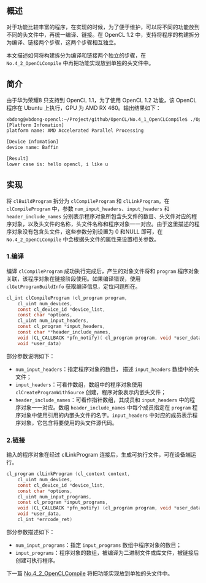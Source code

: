 ## 概述
对于功能比较丰富的程序，在实现的时候，为了便于维护，可以将不同的功能放到不同的头文件中，再统一编译、链接。在 OpenCL 1.2 中，支持将程序的构建拆分为编译、链接两个步骤，这两个步骤相互独立。

本文描述如何将构建拆分为编译和链接两个独立的步骤，在 `No.4_2_OpenCLCompile` 中再把功能实现放到单独的头文件中。

## 简介
由于华为荣耀8 只支持到 OpenCL 1.1，为了使用 OpenCL 1.2 功能，该 OpenCL 程序在 Ubuntu 上执行，GPU 为 AMD RX 460。输出结果如下：

```bash
xbdong@xbdong-opencl:~/Project/github/OpenCL/No.4_1_OpenCLCompile$ ./OpenCLCompile 
[Platform Infomation]
platform name: AMD Accelerated Parallel Processing

[Device Infomation]
device name: Baffin

[Result]
lower case is: hello opencl, i like u
```

## 实现

将 `clBuildProgram` 拆分为 `clCompileProgram` 和 `clLinkProgram`。在 `clCompileProgram` 中，参数 `num_input_headers`、`input_headers` 和 `header_include_names` 分别表示程序对象所包含头文件的数目、头文件对应的程序对象，以及头文件的名称，头文件名称和程序对象一一对应。由于这里描述的程序对象没有包含头文件，这些参数分别设置为 0 和NULL 即可，在 `No.4_2_OpenCLCompile` 中会根据头文件的属性来设置相关参数。

### 1.编译
编译 `clCompileProgram` 成功执行完成后，产生的对象文件将和 `program` 程序对象关联，该程序对象在链接阶段使用。如果编译错误，使用 `clGetProgramBuildInfo` 获取编译信息，定位问题所在。
```c
cl_int clCompileProgram (cl_program program,
  	cl_uint num_devices,
  	const cl_device_id *device_list,
  	const char *options,
  	cl_uint num_input_headers,
  	const cl_program *input_headers,
  	const char **header_include_names,
  	void (CL_CALLBACK *pfn_notify)( cl_program program, void *user_data),
  	void *user_data)
```
部分参数说明如下：

- `num_input_headers`：指定程序对象的数目， 描述 `input_headers` 数组中的头文件；
- `input_headers`：可看作数组，数组中的程序对象使用 `clCreateProgramWithSource` 创建，程序对象表示内嵌头文件；
- `header_include_names`：可看作指针数组，其成员和 `input_headers` 中的程序对象一一对应。数组 `header_include_names` 中每个成员指定在 `program` 程序对象中使用引用的内嵌头文件的名字。`input_headers` 中对应的成员表示程序对象，它包含将要使用的头文件源代码。

### 2.链接
输入的程序对象在经过 clLinkProgram 连接后，生成可执行文件，可在设备端运行。
```c
cl_program clLinkProgram (cl_context context,
  	cl_uint num_devices,
  	const cl_device_id *device_list,
  	const char *options,
  	cl_uint num_input_programs,
  	const cl_program *input_programs,
  	void (CL_CALLBACK *pfn_notify) (cl_program program, void *user_data),
  	void *user_data,
  	cl_int *errcode_ret)
```
部分参数描述如下：

- `num_input_programs`：指定 `input_programs` 数组中程序对象的数目；
- `input_programs`：程序对象的数组，被编译为二进制文件或库文件，被链接后创建可执行程序。

下一篇 [No.4_2_OpenCLCompile](../No.4_2_OpenCLCompile/OpenCLCompile.md) 将把功能实现放到单独的头文件中。
